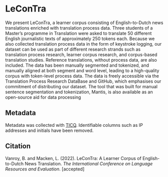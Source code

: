 # LeConTra

We present LeConTra, a learner corpus consisting of English-to-Dutch news translations enriched with translation process data. Three students of a Master’s programme in Translation were asked to translate 50 different English journalistic texts of approximately 250 tokens each. Because we also collected translation process data in the form of keystroke logging, our dataset can be used as part of different research strands such as translation process research, learner corpus research, and corpus-based translation studies. Reference translations, without process data, are also included. The data has been manually segmented and tokenized, and manually aligned at both segment and word level, leading to a high-quality corpus with token-level process data. The data is freely accessible via the Translation Process Research DataBase and GitHub, which emphasises our commitment of distributing our dataset. The tool that was built for manual sentence segmentation and tokenization, Mantis, is also available as an open-source aid for data processing


## Metadata

Metadata was collected with [TICQ](https://traco.uni-mainz.de/ticq/). Identifiable columns such as IP addresses and initials have been removed.

## Citation

Vanroy, B. and Macken, L. (2022). LeConTra: A Learner Corpus of English-to-Dutch News Translation. *The International Conference on Language Resources and Evaluation*. \[accepted\]
